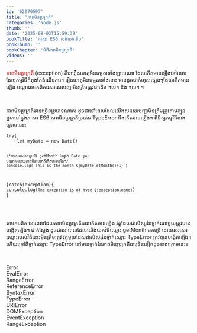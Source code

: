 ```yaml
---
id: '62970597'
title: 'ភាព​មិន​ប្រក្រតី'
categories: 'Node.js'
thumb: ''
date: '2025-08-03T15:59:39'
bookTitle: 'ភាសា​ ES6 សម័យ​ទំនើប'
bookThumb: ''
bookChapter: 'អំពី​ភាព​មិន​ប្រក្រតី'
videos: ''
---
```

<p><span style="color:hsl(0, 75%, 60%);"><strong>ភាពមិនប្រក្រតី</strong></span> (exception) គឺ​ជា​រឿង​ហេតុ​មិន​ធម្មតា​ទាំងឡាយ​ណា ដែល​កើ​តមាន​ឡើង​នៅ​ពេល​ដែល​កម្មវិធី​កំពុង​តែ​ដំណើរការ​។ រឿង​ហេតុ​មិន​ធម្មតា​ទាំងនោះ​ មាន​ដូចជា​កំហុស​ផ្សេង​ៗ​ដែល​កើត​មាន​ឡើង​ បណ្តាល​មក​ពី​ការសរសេរ​បញ្ជា​មិន​ត្រឹមត្រូវ​ជា​ដើម​ ។ល។ និង ។ល។ ។</p><p>&nbsp;</p><p>ភាពមិន​ប្រក្រតី​មាន​ច្រើន​ប្រភេទ​ណាស់ ដូចជា​នៅ​ពេល​ដែល​យើង​សរសេរ​បញ្ជា​មិន​ត្រឹមត្រូវ​តាម​ក្បួន​ខ្នាត​​នៅ​ក្នុង​ភាសា ES6 ភាព​មិន​ប្រក្រតី​ប្រភេទ TypeError នឹង​កើត​មាន​ឡើង​។ ពិនិត្យ​កម្មវិធី​ខាង​ក្រោម​នេះ​៖</p><pre><code class="language-javascript">try{
    let myDate = new Date()
     
    /*ការសរសេរ​ឈ្មោះ​វិធី getMonth នៃ​ថ្នាក់​ Date ខុស 
    បណ្តាល​អោយ​ភាព​មិន​ប្រក្រតី​កើត​មាន​ឡើង*/
    console.log(`This is the month ${myDate.etMonth()+1}`)
 
}catch(exception){
    console.log(`The exception is of type ${exception.name}`)
}</code></pre><p>&nbsp;</p><p>តាមការពិត នៅ​ពេល​ដែល​ភាព​មិន​ប្រក្រតី​បាន​កើត​មាន​ឡើង វត្ថុ​ដែល​ជា​សិស្ស​នៃ​ថ្នាក់​ណា​មួយ​ត្រូវ​បាន​បង្កើត​ឡើង​។ ជាក់ស្តែង ដូចជា​នៅ​ពេល​ដែល​យើង​យក​​វិធី​ឈ្មោះ getMonth មក​ប្រើ ដោយ​សរសេរ​ឈ្មោះ​របស់​វិធី​នោះ​មិន​ត្រឹមត្រូវ វត្ថុ​មួយ​​ដែល​ជា​សិស្ស​នៃ​ថ្នាក់​ឈ្មោះ TypeError ត្រូវ​បាន​បង្កើត​ឡើង​​។ ហើយ​ក្រៅ​ពី​ថ្នាក់​ឈ្មោះ TypeError នៅ​មាន​ថ្នាក់​នៃ​ភាពមិនប្រក្រតី​ជាច្រើន​ទៀត​ដូច​ខាង​ក្រោម​នេះ​៖</p><p>&nbsp;</p><p>Error<br>EvalError<br>RangeError<br>ReferenceError<br>SyntaxError<br>TypeError<br>URIError<br>DOMException<br>EventException<br>RangeException</p>